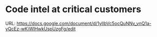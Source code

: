 # Code intel at critical customers

URL: https://docs.google.com/document/d/1yllbVc5ocQuNNv_vnQ1a-yQcEz-wKiWIHwkUspUzgFg/edit
